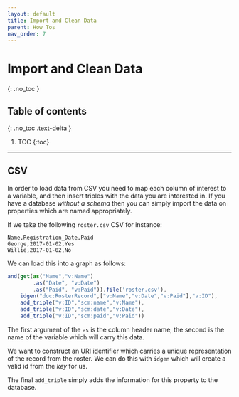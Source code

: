 ```yaml
---
layout: default
title: Import and Clean Data
parent: How Tos
nav_order: 7
---
```


# Import and Clean Data
{: .no_toc }

## Table of contents
{: .no_toc .text-delta }

1. TOC
{:toc}

---

## CSV

In order to load data from CSV you need to map each column of interest
to a variable, and then insert triples with the data you are
interested in. If you have a database *without a schema* then you can
simply import the data on properties which are named appropriately.

If we take the following `roster.csv` CSV for instance:

```csv
Name,Registration_Date,Paid
George,2017-01-02,Yes
Willie,2017-01-02,No
```

We can load this into a graph as follows:

```javascript
and(get(as("Name","v:Name")
        .as("Date", "v:Date")
        .as("Paid", "v:Paid")).file('roster.csv'),
    idgen("doc:RosterRecord",["v:Name","v:Date","v:Paid"],"v:ID"),
    add_triple("v:ID","scm:name","v:Name"),
    add_triple("v:ID","scm:date","v:Date"),
    add_triple("v:ID","scm:paid","v:Paid"))
```

The first argument of the `as` is the column header name, the second
is the name of the variable which will carry this data.

We want to construct an URI identifier which carries a unique
representation of the record from the roster. We can do this with
`idgen` which will create a valid id from the *key* for us.

The final `add_triple` simply adds the information for this property
to the database.
